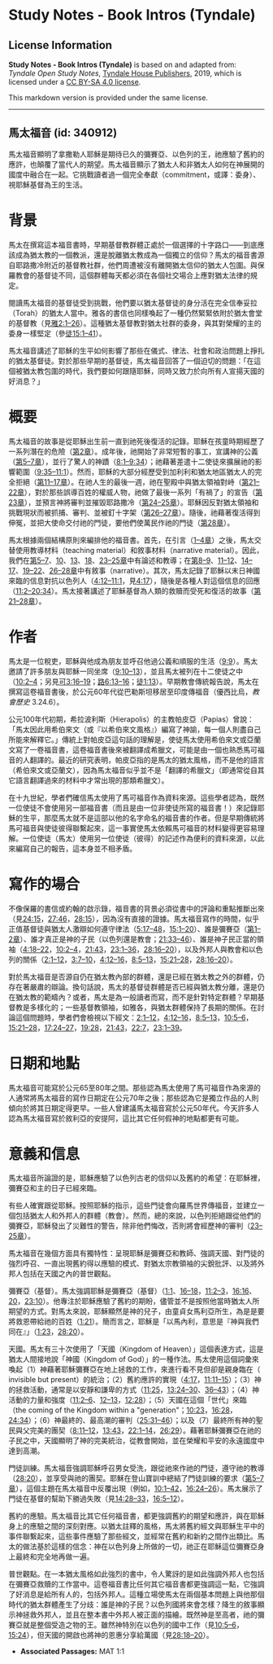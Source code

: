 # Study Notes - Book Intros (Tyndale)

## License Information

**Study Notes - Book Intros (Tyndale)** is based on and adapted from: _Tyndale Open Study Notes_, [Tyndale House Publishers](https://tyndaleopenresources.com/), 2019, which is licensed under a [CC BY-SA 4.0 license](https://creativecommons.org/licenses/by-sa/4.0/legalcode.en).

This markdown version is provided under the same license.



--------------------------------

## 馬太福音 (id: 340912)

馬太福音顯明了拿撒勒人耶穌是期待已久的彌賽亞、以色列的王，祂應驗了舊約的應許，也顛覆了當代人的期望。馬太福音顯示了猶太人和非猶太人如何在神展開的國度中融合在一起。它挑戰讀者過一個完全奉獻（commitment，或譯：委身）、視耶穌基督為王的生活。

背景
==

馬太在撰寫這本福音書時，早期基督教群體正處於一個選擇的十字路口——到底應該成為猶太教的一個教派，還是脫離猶太教成為一個獨立的信仰？馬太的福音書源自耶路撒冷附近的基督教社群，他們周遭被沒有離開猶太信仰的猶太人包圍。與保羅教會的基督徒不同，這個群體每天都必須在各個社交場合上應對猶太法律的規定。

閱讀馬太福音的基督徒受到挑戰，他們要以猶太基督徒的身分活在完全信奉妥拉（Torah）的猶太人當中。雅各的書信也同樣喚起了一種仍然緊緊依附於猶太會堂的基督教（見[雅2:1–26](https://ref.ly/Jas2:1-Jas2:26)）。這種猶太基督教對猶太社群的委身，與其對榮耀的主的委身一樣堅定（參[徒15:1–41](https://ref.ly/Acts15:1-Acts15:41)）。

馬太福音講述了耶穌的生平如何影響了那些在儀式、律法、社會和政治問題上掙扎的猶太基督徒。對於那些早期的基督徒，馬太福音回答了一個迫切的問題：「在這個被猶太教包圍的時代，我們要如何跟隨耶穌，同時又致力於向所有人宣揚天國的好消息？」

概要
==

馬太福音的故事是從耶穌出生前一直到祂死後復活的記錄。耶穌在孩童時期經歷了一系列潛在的危險（[第2章](https://ref.ly/Matt2:1-Matt2:23)）。成年後，祂開始了非常短暫的事工，宣講神的公義（[第5–7章](https://ref.ly/Matt5:1-Matt7:29)），並行了驚人的神蹟（[8:1–9:34](https://ref.ly/Matt8:1-Matt9:34)）；祂藉著差遣十二使徒來擴展祂的影響範圍（[9:35–11:1](https://ref.ly/Matt9:35-Matt11:1)）。然而，耶穌的大部分經歷受到加利利和猶太地區猶太人的完全拒絕（[第11–17章](https://ref.ly/Matt11:1-Matt17:27)）。在祂人生的最後一週，祂在聖殿中與猶太領袖對峙（[第21–22章](https://ref.ly/Matt21:1-Matt22:46)），對於那些誤導百姓的權威人物，祂做了最後一系列「有禍了」的宣告（[第23章](https://ref.ly/Matt23:1-Matt23:39)），並預言神將審判並摧毀耶路撒冷（[第24–25章](https://ref.ly/Matt24:1-Matt25:46)）。耶穌因反對猶太領袖和挑戰現狀而被抓捕、審判、並被釘十字架（[第26–27章](https://ref.ly/Matt26:1-Matt27:66)）。隨後，祂藉著復活得到伸冤，並把大使命交付祂的門徒，要他們使萬民作祂的門徒（[第28章](https://ref.ly/Matt28:1-Matt28:20)）。

馬太根據兩個結構原則來編排他的福音書。首先，在引言（[1–4章](https://ref.ly/Matt1:1-Matt4:25)）之後，馬太交替使用教導材料（teaching material）和敘事材料（narrative material）。因此，我們在[第5–7](https://ref.ly/Matt5:1-Matt7:29)、[10](https://ref.ly/Matt10:1-Matt10:42)、[13](https://ref.ly/Matt13:1-Matt13:58)、[18](https://ref.ly/Matt18:1-Matt18:35)、[23–25章](https://ref.ly/Matt23:1-Matt25:46)中有論述和教導；在[第8–9](https://ref.ly/Matt8:1-Matt9:38)、[11–12](https://ref.ly/Matt11:1-Matt12:50)、[14–17](https://ref.ly/Matt14:1-Matt17:27)、[19–22](https://ref.ly/Matt19:1-Matt22:46)、[26–28章](https://ref.ly/Matt26:1-Matt28:20)中有敘事（narrative）。其次，馬太記錄了耶穌以末日神國來臨的信息對抗以色列人（[4:12–11:1](https://ref.ly/Matt4:12-Matt11:1)，見[4:17](https://ref.ly/Matt4:17)），隨後是各種人對這個信息的回應（[11:2–20:34](https://ref.ly/Matt11:2-Matt20:34)）。馬太接著講述了耶穌基督為人類的救贖而受死和復活的故事（[第21–28章](https://ref.ly/Matt21:1-Matt28:20)）。

作者
==

馬太是一位稅吏，耶穌與他成為朋友並呼召他過公義和順服的生活（[9:9](https://ref.ly/Matt9:9)）。馬太邀請了許多朋友與耶穌一同坐席（[9:10–13](https://ref.ly/Matt9:10-Matt9:13)），並且馬太被列在十二使徒之中（[10:2–4](https://ref.ly/Matt10:2-Matt10:4)；另見[可3:16–19](https://ref.ly/Mark3:16-Mark3:19)；[路6:13–16](https://ref.ly/Luke6:13-Luke6:16)；[徒1:13](https://ref.ly/Acts1:13)）。早期教會傳統報告說，馬太在撰寫這卷福音書後，於公元60年代從巴勒斯坦移居至印度傳福音（優西比烏，*教會歷史* 3\.24\.6）。

公元100年代初期，希拉波利斯（Hierapolis）的主教帕皮亞（Papias）曾說：「馬太因此用希伯來文（或『以希伯來文風格』）編寫了神諭，每一個人則盡自己所能來解釋它。」傳統上對帕皮亞這句話的理解是，使徒馬太使用希伯來文或亞蘭文寫了一卷福音書，這卷福音書後來被翻譯成希臘文，可能是由一個也熟悉馬可福音的人翻譯的。最近的研究表明，帕皮亞指的是馬太的猶太風格，而不是他的語言（希伯來文或亞蘭文），因為馬太福音似乎並不是「翻譯的希臘文」（即通常從自其它語言翻譯過來的材料中才常出現的那類希臘文）。

在十九世紀，學者們確信馬太使用了馬可福音作為資料來源。這些學者認為，既然一位使徒不會使用另一部福音書（而且是由一位非使徒所寫的福音書！）來記錄耶穌的生平，那麼馬太就不是這部以他的名字命名的福音書的作者。但是早期傳統將馬可福音與使徒彼得聯繫起來，這一事實使馬太依賴馬可福音的材料變得更容易理解。一位使徒（馬太）使用另一位使徒（彼得）的記述作為便利的資料來源，以此來編寫自己的報告，這本身並不相矛盾。

寫作的場合
=====

不像保羅的書信或約翰的啟示錄，福音書的背景必須從書中的評論和重點推斷出來（見[24:15](https://ref.ly/Matt24:15)，[27:46](https://ref.ly/Matt27:46)，[28:15](https://ref.ly/Matt28:15)），因為沒有直接的證據。馬太福音寫作的時間，似乎正值基督徒與猶太人激辯如何遵守律法（[5:17–48](https://ref.ly/Matt5:17-Matt5:48)，[15:1–20](https://ref.ly/Matt15:1-Matt15:20)）、誰是彌賽亞（[第1–2章](https://ref.ly/Matt1:1-Matt2:23)）、誰才真正是神的子民（以色列還是教會；[21:33–46](https://ref.ly/Matt21:33-Matt21:46)）、誰是神子民正當的領袖（[4:18–22](https://ref.ly/Matt4:18-Matt4:22)，[10:2–4](https://ref.ly/Matt10:2-Matt10:4)，[21:43](https://ref.ly/Matt21:43)，[23:1–36](https://ref.ly/Matt23:1-Matt23:36)，[28:16–20](https://ref.ly/Matt28:16-Matt28:20)），以及外邦人與教會和以色列的關係（[2:1–12](https://ref.ly/Matt2:1-Matt2:12)，[3:7–10](https://ref.ly/Matt3:7-Matt3:10)，[4:12–16](https://ref.ly/Matt4:12-Matt4:16)，[8:5–13](https://ref.ly/Matt8:5-Matt8:13)，[15:21–28](https://ref.ly/Matt15:21-Matt15:28)，[28:16–20](https://ref.ly/Matt28:16-Matt28:20)）。

對於馬太福音是否源自仍在猶太教內部的群體，還是已經在猶太教之外的群體，仍存在著嚴肅的辯論。換句話說，馬太的基督徒群體是否已經與猶太教分離，還是仍在猶太教的範疇內？或者，馬太是為一般讀者而寫，而不是針對特定群體？早期基督教是多樣化的；一些基督教領袖，如雅各，與猶太群體保持了長期的關係。在討論這個問題時，學者們會檢視以下經文：[2:1–12](https://ref.ly/Matt2:1-Matt2:12)，[4:12–16](https://ref.ly/Matt4:12-Matt4:16)，[8:5–13](https://ref.ly/Matt8:5-Matt8:13)，[10:5–6](https://ref.ly/Matt10:5-Matt10:6)，[15:21–28](https://ref.ly/Matt15:21-Matt15:28)，[17:24–27](https://ref.ly/Matt17:24-Matt17:27)，[19:28](https://ref.ly/Matt19:28)，[21:43](https://ref.ly/Matt21:43)，[22:7](https://ref.ly/Matt22:7)，[23:1–39](https://ref.ly/Matt23:1-Matt23:39)。

日期和地點
=====

馬太福音可能寫於公元65至80年之間。那些認為馬太使用了馬可福音作為來源的人通常將馬太福音的寫作日期定在公元70年之後；那些認為它是獨立作品的人則傾向於將其日期定得更早。一些人曾建議馬太福音寫於公元50年代。今天許多人認為馬太福音寫於敘利亞的安提阿，這比其它任何假神的地點都更有可能。

意義和信息
=====

馬太福音所論證的是，耶穌應驗了以色列古老的信仰以及舊約的希望：在耶穌裡，彌賽亞和主的日子已經來臨。

有些人確實跟從耶穌。按照耶穌的指示，這些門徒會向羅馬世界傳福音，並建立一個包括猶太人和外邦人的群體（教會）。然而，總的來說，以色列拒絕跟從他們的彌賽亞，耶穌發出了災難性的警告，除非他們悔改，否則將會經歷神的審判（[23–25章](https://ref.ly/Matt23:1-Matt25:46)）。

馬太福音在幾個方面具有獨特性：呈現耶穌是彌賽亞和教師、強調天國、對門徒的強烈呼召、一直出現舊約得以應驗的模式、對猶太宗教領袖的尖銳批評、以及將外邦人包括在天國之內的普世觀點。

彌賽亞（基督）。馬太強調耶穌是彌賽亞（基督）（[1:1](https://ref.ly/Matt1:1)、[16–18](https://ref.ly/Matt1:16-Matt1:18)，[11:2–3](https://ref.ly/Matt11:2-Matt11:3)，[16:16](https://ref.ly/Matt16:16)、[20](https://ref.ly/Matt16:20)，[23:10](https://ref.ly/Matt23:10)）。他專注於耶穌應驗了舊約的期盼，儘管並不是按照他當時猶太人所期望的方式。對馬太來說，耶穌顯然是神的兒子，由童貞女馬利亞所生，為是是要將救恩帶給祂的百姓（[1:21](https://ref.ly/Matt1:21)）。簡而言之，耶穌是「以馬內利，意思是『神與我們同在』」（[1:23](https://ref.ly/Matt1:23)，[28:20](https://ref.ly/Matt28:20)）。

天國。馬太有三十次使用了「天國（Kingdom of Heaven）」這個表達方式，這是猶太人間接地說「神國（Kingdom of God）」的一種作法。馬太使用這個詞彙來喚起（1）神藉著耶穌彌賽亞在地上拯救的工作，來進行看不見但卻是親身臨在（ invisible but present）的統治；（2）舊約應許的實現（[4:17](https://ref.ly/Matt4:17)，[11:11–15](https://ref.ly/Matt11:11-Matt11:15)）；（3）神的拯救活動，通常是以安靜和謙卑的方式（[11:25](https://ref.ly/Matt11:25)，[13:24–30](https://ref.ly/Matt13:24-Matt13:30)、[36–43](https://ref.ly/Matt13:36-Matt13:43)）；（4）神活動的力量和強度（[11:2–6](https://ref.ly/Matt11:2-Matt11:6)、[12–13](https://ref.ly/Matt11:12-Matt11:13)，[12:28](https://ref.ly/Matt12:28)）；（5）天國在這個「世代」來臨（the coming of the Kingdom within a "generation"；[10:23](https://ref.ly/Matt10:23)，[16:28](https://ref.ly/Matt16:28)，[24:34](https://ref.ly/Matt24:34)）；（6）神最終的、最高潮的審判（[25:31–46](https://ref.ly/Matt25:31-Matt25:46)）；以及（7）最終所有神的聖民與父完美的團契（[8:11–12](https://ref.ly/Matt8:11-Matt8:12)，[13:43](https://ref.ly/Matt13:43)，[22:1–14](https://ref.ly/Matt22:1-Matt22:14)，[26:29](https://ref.ly/Matt26:29)）。藉著耶穌彌賽亞在祂的子民之中，天國顯明了神的完美統治，從教會開始，並在榮耀和平安的永遠國度中達到高潮。

門徒訓練。馬太福音強調耶穌呼召男女受洗，跟從祂來作祂的門徒，遵守祂的教導（[28:20](https://ref.ly/Matt28:20)），並享受與祂的團契。耶穌在登山寶訓中總結了門徒訓練的要求（[第5–7章](https://ref.ly/Matt5:1-Matt7:29)），這個主題在馬太福音中反覆出現（例如，[10:1–42](https://ref.ly/Matt10:1-Matt10:42)，[16:24–26](https://ref.ly/Matt16:24-Matt16:26)）。馬太展示了門徒在基督的幫助下勝過失敗（見[14:28–33](https://ref.ly/Matt14:28-Matt14:33)，[16:5–12](https://ref.ly/Matt16:5-Matt16:12)）。

舊約的應驗。馬太福音比其它任何福音書，都更強調舊約的期望和應許，與在耶穌身上的應驗之間的深刻對應。以猶太註釋的風格，馬太將舊約經文與耶穌生平中的事件聯繫起來，這些事件應驗了那些經文，並經常在舊約和新約之間作出類比。馬太的做法基於這樣的信念：神在以色列身上所做的一切，祂正在耶穌這位彌賽亞身上最終和完全地再做一遍。

普世觀點。在一本猶太風格如此強烈的書中，令人驚訝的是如此強調外邦人也包括在彌賽亞救贖的工作當中。這卷福音書比任何其它福音書都更強調這一點，它強調了好消息是給所有人的，包括外邦人。這種立場使馬太在兩個基本問題上與他那個時代的猶太群體產生了分歧：誰是神的子民？以色列國將來會怎樣？降生的敘事顯示神拯救外邦人，並且在整本書中外邦人被正面的描繪。既然神是至高者，祂的彌賽亞就是整個受造之物的王。雖然神特別在以色列的國中工作（見[10:5–6](https://ref.ly/Matt10:5-Matt10:6)，[15:24](https://ref.ly/Matt15:24)），但天國的開啟也將神的恩惠分享給萬國（見[28:18–20](https://ref.ly/Matt28:18-Matt28:20)）。

* **Associated Passages:** MAT 1:1

